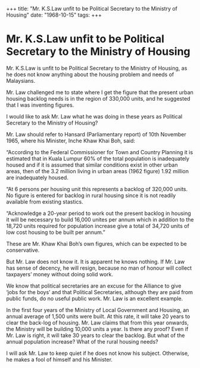 +++ 
title: "Mr. K.S.Law unfit to be Political Secretary to the Ministry of Housing"
date: "1968-10-15"
tags:
+++

# Mr. K.S.Law unfit to be Political Secretary to the Ministry of Housing

Mr. K.S.Law is unfit to be Political Secretary to the Ministry of Housing, as he does not know anything about the housing problem and needs of Malaysians.

Mr. Law challenged me to state where I get the figure that the present urban housing backlog needs is in the region of 330,000 units, and he suggested that I was inventing figures.

I would like to ask Mr. Law what he was doing in  these years as Political Secretary to the Ministry of Housing?</u>

Mr. Law should refer to Hansard (Parliamentary report) of 10th November 1965, where his Minister, Inche Khaw Khai Boh, said: 

“According to the Federal Commissioner for Town and Country Planning it is estimated that in Kuala Lumpur 60% of the total population is inadequately housed and if it is assumed that similar conditions exist in other urban areas, then of the 3.2 million living in urban areas (1962 figure) 1.92 million are inadequately housed.

“At 6 persons per housing unit this represents a backlog of 320,000 units. No figure is entered for backlog in rural housing since it is not readily available from existing stastics.

“Acknowledge a 20-year period to work out the present backlog in housing it will be necessary to build 16,000 unites per annum which in addition to the 18,720 units required for population increase give a total of 34,720 units of low cost housing to be built per annum.”

These are Mr. Khaw Khai Boh’s own figures, which can be expected to be conservative.

But Mr. Law does not know it. It is apparent he knows nothing. If Mr. Law has sense of decency, he will resign, because no man of honour will collect taxpayers’ money without doing solid work.

We know that political secretaries are an excuse for the Alliance to give ‘jobs for the boys’ and that Political Secretaries, although they are paid from public funds, do no useful public work. Mr. Law is an excellent example.

In the first four years of the Ministry of Local Government and Housing, an annual average of 1,500 units were built. At this rate, it will take 20 years to clear the back-log of housing. Mr. Law claims that from this year onwards, the Ministry will be building 10,000 units a year. Is there any proof? Even if Mr. Law is right, it will take 30 years to clear the backlog. But what of the annual population increase? What of the rural housing needs? 

I will ask Mr. Law to keep quiet if he does not know his subject. Otherwise, he makes a fool of himself and his Minister.
 
